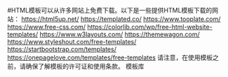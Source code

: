 #HTML模板可以从许多网站上免费下载。以下是一些提供HTML模板下载的网站：
https://html5up.net/
https://templated.co/
https://www.tooplate.com/
https://www.free-css.com/
https://colorlib.com/wp/free-html-website-templates/
https://www.w3layouts.com/
https://themewagon.com/
https://www.styleshout.com/free-templates/
https://startbootstrap.com/templates/
https://onepagelove.com/templates/free-templates
请注意，在使用模板之前，请确保了解模板的许可证和使用条款。
模板库
